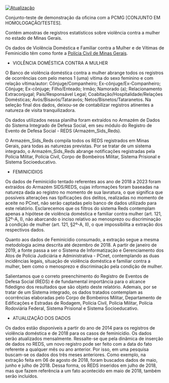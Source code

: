 [![Atualização](https://github.com/Andrelamor/violencia-contra-mulher/actions/workflows/main.yaml/badge.svg)](https://github.com/Andrelamor/violencia-contra-mulher/actions/workflows/main.yaml)

Conjunto-teste de demonstração da oficina com a PCMG [CONJUNTO EM HOMOLOGAÇÃO/TESTES].

Contém amostras de registros estatísticos sobre violência contra a mulher no estado de Minas Gerais. 

Os dados de Violência Doméstica e Familiar contra a Mulher e de Vítimas de Feminicídio têm como fonte a [Polícia Civil de Minas Gerais](http://www.seguranca.mg.gov.br/component/gmg/page/3118-violencia-contra-a-mulher).

- VIOLÊNCIA DOMÉSTICA CONTRA A MULHER

O Banco de violência doméstica contra a mulher abrange todos os registros de ocorrências com pelo menos 1 (uma) vítima do sexo feminino e com relação vítima/autor: Cônjuge/Companheiro; Ex-cônjuge/Ex-Companheiro; Cônjuge; Ex-cônjuge; Filho/Enteado; Irmão; Namorado (a); Relacionamento Extraconjugal; Pais/Responsável Legal; Coabitação/Hospitalidade/Relações Domésticas; Avós/Bisavós/Tataravós; Netos/Bisnetos/Tataranetos. Na seleção final dos dados, deixou-se de contabilizar registros atinentes a natureza de visita tranquilizadora.

Os dados utilizados nessa planilha foram extraídos no Armazém de Dados do Sistema Integrado de Defesa Social, em seu módulo do Registro de Evento de Defesa Social - REDS (Armazém_Sids_Reds).

O Armazém_Sids_Reds compila todos os REDS registrados em Minas Gerais, para todas as naturezas previstas. Por se tratar de um sistema integrado, o Armazém_Sids_Reds abrange notificações registradas pela Polícia Militar, Polícia Civil, Corpo de Bombeiros Militar, Sistema Prisional e Sistema Socioeducativo.


- FEMINICIDIOS

Os dados de Feminicídio tentado referentes aos ano de 2018 a 2023 foram extraídos do Armazém SIDS/REDS, cujas informações foram baseadas na natureza dada ao registro no momento de sua lavratura, o que significa que possíveis alterações nas tipificações dos delitos, realizadas no momento de aceite no PCnet, não serão captadas pelo banco de dados utilizado para este relatório. Esclarecemos que os filtros do sistema Reds contemplam apenas a hipótese de violência doméstica e familiar contra mulher (art. 121, §2º-A, I), não abarcando o inciso relativo ao menosprezo ou discriminação à condição de mulher (art. 121, §2º-A, II), o que impossibilita a extração dos respectivos dados.

Quanto aos dados de Feminicídio consumado, a extração segue a mesma metodologia acima descrita até dezembro de 2018. A partir de janeiro de 2019, a fonte passa a ser o Sistema de Informatização e Gerenciamento dos Atos de Polícia Judiciária e Administrativa - PCnet, contemplando as duas incidências legais, situação de violência doméstica e familiar contra a mulher, bem como o menosprezo e discriminação pela condição de mulher.

Salientamos que o correto preenchimento do Registro de Eventos de Defesa Social (REDS) é de fundamental importância para o alcance fidedigno dos resultados que são objeto deste relatório. Ademais, por se tratar de um Sistema integrado, os dados tratados contemplam as ocorrências elaboradas pelo Corpo de Bombeiros Militar, Departamento de Edificações e Estradas de Rodagem, Polícia Civil, Policia Militar, Polícia Rodoviária Federal, Sistema Prisional e Sistema Socioeducativo.  

- ATUALIZAÇÃO DOS DADOS

Os dados estão disponíveis a partir do ano de 2014 para os registros de violência doméstica e de 2018 para os casos de feminicídio. Os dados serão atualizados mensalmente. Ressalte-se que pela dinâmica de inserção de dados no REDS, um novo registro pode ser feito com a data do fato referente a qualquer mês ou ano anterior. Por isso, em uma pesquisa buscam-se os dados dos três meses anteriores. Como exemplo, na extração feita em 06 de agosto de 2018, foram buscados dados de maio, junho e julho de 2018. Dessa forma, os REDS inseridos em julho de 2018, mas que fazem referência a um fato acontecido em maio de 2018, também serão incluídos.

